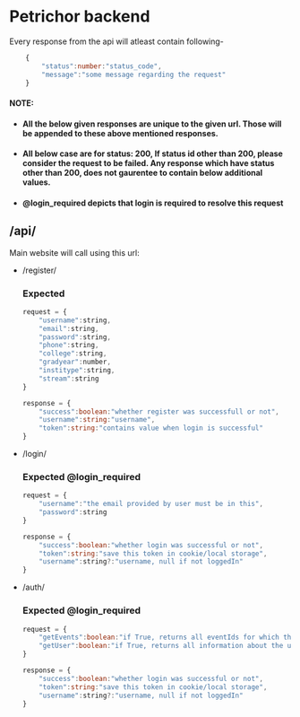 # Petrichor backend

Every response from the api will atleast contain following-
```javascript
    {
        "status":number:"status_code",
        "message":"some message regarding the request"
    }
```


#### NOTE: <br> 
*   #### All the below given responses are unique to the given url. Those will be appended to these above mentioned responses.

*    #### All below case are for status: 200, If status id other than 200, please consider the request to be failed. Any response which have status other than 200, does not gaurentee to contain below additional values.

*    #### @login_required depicts that login is required to resolve this request

## /api/

Main website will call using this url:

*   /register/
    ### Expected
    ```javascript
    request = {
        "username":string,
        "email":string,
        "password":string,
        "phone":string,
        "college":string,
        "gradyear":number,
        "institype":string,
        "stream":string
    }

    response = {
        "success":boolean:"whether register was successfull or not",
        "username":string:"username",
        "token":string:"contains value when login is successful"
    }
    ```

*   /login/
    ### Expected @login_required
    ```javascript
    request = {
        "username":"the email provided by user must be in this",
        "password":string
    }

    response = {
        "success":boolean:"whether login was successful or not",
        "token":string:"save this token in cookie/local storage",
        "username":string?:"username, null if not loggedIn"
    }
    ```

*   /auth/
    ### Expected @login_required
    ```javascript
    request = {
        "getEvents":boolean:"if True, returns all eventIds for which this user have been registered"
        "getUser":boolean:"if True, returns all information about the user."
    }

    response = {
        "success":boolean:"whether login was successful or not",
        "token":string:"save this token in cookie/local storage",
        "username":string?:"username, null if not loggedIn"
    }
    ```
    


